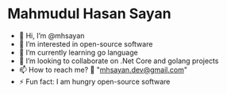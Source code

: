 # Mahmudul Hasan Sayan

- 👋 Hi, I’m @mhsayan
- 👀 I’m interested in open-source software
- 🌱 I’m currently learning go language
- 💞️ I’m looking to collaborate on .Net Core and golang projects
- 📫 How to reach me? 🤔 "mhsayan.dev@gmail.com"
- ⚡ Fun fact: I am hungry open-source software

<!---
mhsayan/mhsayan is a ✨ special ✨ repository because its `README.md` (this file) appears on your GitHub profile.
You can click the Preview link to take a look at your changes.
--->

